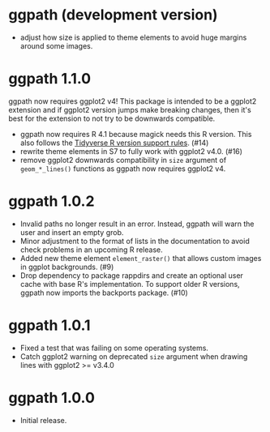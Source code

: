 # ggpath (development version)

* adjust how size is applied to theme elements to avoid huge margins around some images. 

# ggpath 1.1.0

ggpath now requires ggplot2 v4! This package is intended to be a ggplot2 extension 
and if ggplot2 version jumps make breaking changes, then it's best for the extension 
to not try to be downwards compatible.

* ggpath now requires R 4.1 because magick needs this R version. This also follows the [Tidyverse R version support rules](https://tidyverse.org/blog/2019/04/r-version-support/). (#14)
* rewrite theme elements in S7 to fully work with ggplot2 v4.0. (#16)
* remove ggplot2 downwards compatibility in `size` argument of `geom_*_lines()` functions as ggpath now requires ggplot2 v4.

# ggpath 1.0.2

* Invalid paths no longer result in an error. Instead, ggpath will warn the user and insert an empty grob.
* Minor adjustment to the format of lists in the documentation to avoid check problems in an upcoming R release.
* Added new theme element `element_raster()` that allows custom images in ggplot backgrounds. (#9)
* Drop dependency to package rappdirs and create an optional user cache with base R's implementation. To support older R versions, ggpath now imports the backports package. (#10)

# ggpath 1.0.1

* Fixed a test that was failing on some operating systems.
* Catch ggplot2 warning on deprecated `size` argument when drawing lines with ggplot2 >= v3.4.0 

# ggpath 1.0.0

* Initial release.
